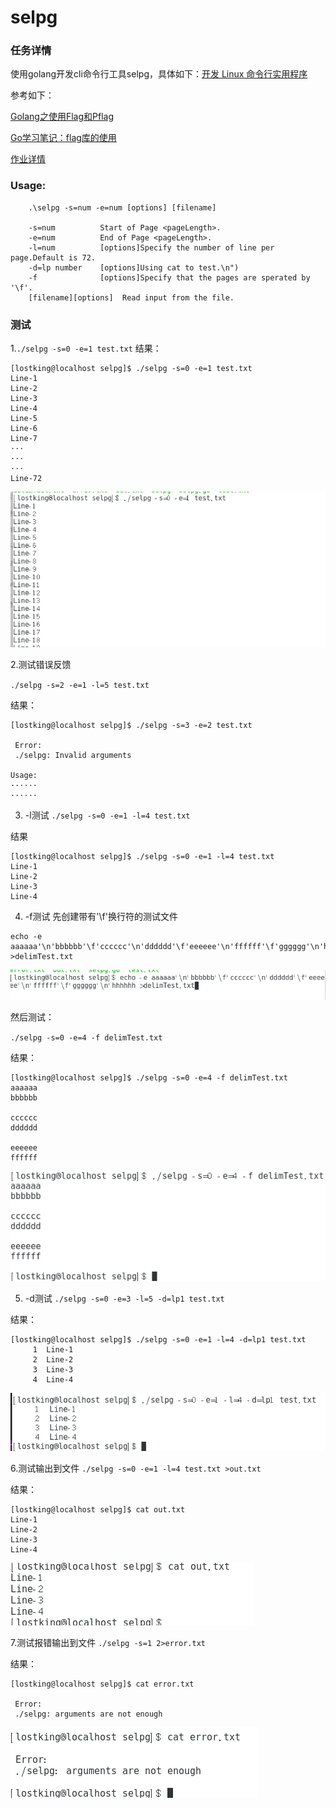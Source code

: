 # selpg

### 任务详情
使用golang开发cli命令行工具selpg，具体如下：[开发 Linux 命令行实用程序](https://www.ibm.com/developerworks/cn/linux/shell/clutil/index.html)

参考如下：

[Golang之使用Flag和Pflag](https://o-my-chenjian.com/2017/09/20/Using-Flag-And-Pflag-With-Golang/)

[Go学习笔记：flag库的使用](https://studygolang.com/articles/5608)

[作业详情](https://pmlpml.github.io/ServiceComputingOnCloud/ex-cli-basic)

### Usage:
```
	.\selpg -s=num -e=num [options] [filename]

	-s=num          Start of Page <pageLength>.
	-e=num          End of Page <pageLength>.
	-l=num          [options]Specify the number of line per page.Default is 72.
	-d=lp number    [options]Using cat to test.\n")
	-f              [options]Specify that the pages are sperated by '\f'.
	[filename][options]  Read input from the file.
```


### 测试

1.`./selpg -s=0 -e=1 test.txt`
结果：

```
[lostking@localhost selpg]$ ./selpg -s=0 -e=1 test.txt
Line-1
Line-2
Line-3
Line-4
Line-5
Line-6
Line-7
···
···
···
Line-72
```

![avatar](Pic/捕获1.PNG)

2.测试错误反馈

`./selpg -s=2 -e=1 -l=5 test.txt`

结果：

```
[lostking@localhost selpg]$ ./selpg -s=3 -e=2 test.txt

 Error: 
 ./selpg: Invalid arguments

Usage:
······
······
```

3. -l测试
`./selpg -s=0 -e=1 -l=4 test.txt`

结果

```
[lostking@localhost selpg]$ ./selpg -s=0 -e=1 -l=4 test.txt
Line-1
Line-2
Line-3
Line-4
```
4. -f测试
先创建带有'\f'换行符的测试文件

```
echo -e aaaaaa'\n'bbbbbb'\f'cccccc'\n'dddddd'\f'eeeeee'\n'ffffff'\f'gggggg'\n'hhhhhh >delimTest.txt
```

![avatar](Pic/捕获.PNG)

然后测试：

`./selpg -s=0 -e=4 -f delimTest.txt`

结果：

```
[lostking@localhost selpg]$ ./selpg -s=0 -e=4 -f delimTest.txt 
aaaaaa
bbbbbb

cccccc
dddddd

eeeeee
ffffff

```

![avatar](Pic/捕获2.PNG)

5. -d测试
`./selpg -s=0 -e=3 -l=5 -d=lp1 test.txt`

结果：

```
[lostking@localhost selpg]$ ./selpg -s=0 -e=1 -l=4 -d=lp1 test.txt
     1	Line-1
     2	Line-2
     3	Line-3
     4	Line-4
```

![avatar](Pic/捕获3.PNG)

6.测试输出到文件
`./selpg -s=0 -e=1 -l=4 test.txt >out.txt`

结果：

```
[lostking@localhost selpg]$ cat out.txt 
Line-1
Line-2
Line-3
Line-4
```

![avatar](Pic/捕获4.PNG)

7.测试报错输出到文件
`./selpg -s=1 2>error.txt`

结果：

```
[lostking@localhost selpg]$ cat error.txt 

 Error: 
 ./selpg: arguments are not enough

```


![avatar](Pic/捕获5.PNG)

